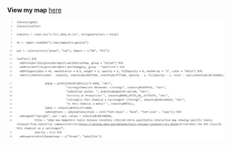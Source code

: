 **View my map** [here](https://erinhard.github.io/Leaflet-Webmapping/)

![code](https://github.com/erinhard/Leaflet-Webmapping/blob/master/code.JPG)


